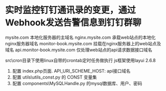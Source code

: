 # 实时监控钉钉通讯录的变更，通过Webhook发送告警信息到钉钉群聊

mysite.com 本地化服务器的主域名
nginx.mysite.com 承载web站点的本地化nginx服务器域名
monitor-book.mysite.com 挂载在nginx服务器上的web站点及域名
api.monitor-book.mysite.com 仅处理web站点的api请求数据接口域名

src\cron目录下使用linux自带的crontab定时任务做执行
js框架使用layui 2.6.8

1. 配置 index.php页面. API_URI_SCHEME_HOST: api接口域名
2. 配置 utils\utils_const.py 的 CONST 变量集
3. 配置 components\MySQLHandle.py 的mysql数据库、用户、密码